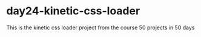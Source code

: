 # day24-kinetic-css-loader
 This is the kinetic css loader project from the course 50 projects in 50 days

